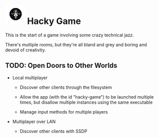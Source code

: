 
# ![](game/images/icon-64.png) Hacky Game

This is the start of a game involving some crazy technical jazz.

There's multiple rooms, but they're all bland and grey and boring and devoid of creativity.

## TODO: Open Doors to Other Worlds

* Local multiplayer

	* Discover other clients through the filesystem

	* Allow the app (with the id "hacky-game") to be launched multiple times, but disallow multiple instances using the same executable

	* Manage input methods for multiple players


* Multiplayer over LAN

	* Discover other clients with SSDP

